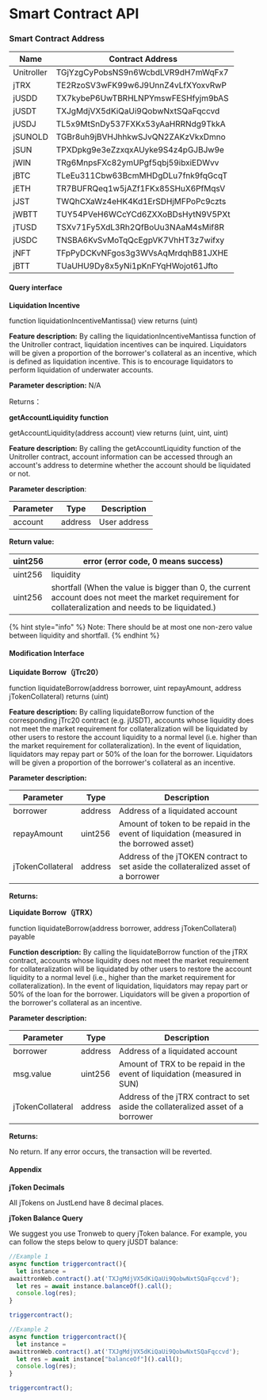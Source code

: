 # Smart Contract API

### Smart Contract Address

| Name       | Contract Address                   |
| ---------- | ---------------------------------- |
| Unitroller | TGjYzgCyPobsNS9n6WcbdLVR9dH7mWqFx7 |
| jTRX       | TE2RzoSV3wFK99w6J9UnnZ4vLfXYoxvRwP |
| jUSDD      | TX7kybeP6UwTBRHLNPYmswFESHfyjm9bAS |
| jUSDT      | TXJgMdjVX5dKiQaUi9QobwNxtSQaFqccvd |
| jUSDJ      | TL5x9MtSnDy537FXKx53yAaHRRNdg9TkkA |
| jSUNOLD    | TGBr8uh9jBVHJhhkwSJvQN2ZAKzVkxDmno |
| jSUN       | TPXDpkg9e3eZzxqxAUyke9S4z4pGJBJw9e |
| jWIN       | TRg6MnpsFXc82ymUPgf5qbj59ibxiEDWvv |
| jBTC       | TLeEu311Cbw63BcmMHDgDLu7fnk9fqGcqT |
| jETH       | TR7BUFRQeq1w5jAZf1FKx85SHuX6PfMqsV |
| jJST       | TWQhCXaWz4eHK4Kd1ErSDHjMFPoPc9czts |
| jWBTT      | TUY54PVeH6WCcYCd6ZXXoBDsHytN9V5PXt |
| jTUSD      | TSXv71Fy5XdL3Rh2QfBoUu3NAaM4sMif8R |
| jUSDC      | TNSBA6KvSvMoTqQcEgpVK7VhHT3z7wifxy |
| jNFT       | TFpPyDCKvNFgos3g3WVsAqMrdqhB81JXHE |
| jBTT       | TUaUHU9Dy8x5yNi1pKnFYqHWojot61Jfto |

#### Query interface

**Liquidation Incentive**

function liquidationIncentiveMantissa() view returns (uint)

**Feature description:** By calling the liquidationIncentiveMantissa function of the Unitroller contract, liquidation incentives can be inquired. Liquidators will be given a proportion of the borrower's collateral as an incentive, which is defined as liquidation incentive. This is to encourage liquidators to perform liquidation of underwater accounts.

**Parameter description:** N/A

Returns：

**getAccountLiquidity function**

getAccountLiquidity(address account) view returns (uint, uint, uint)

**Feature description:** By calling the getAccountLiquidity function of the Unitroller contract, account information can be accessed through an account's address to determine whether the account should be liquidated or not.

**Parameter description**:

| Parameter | Type    | Description  |
| --------- | ------- | ------------ |
| account   | address | User address |

**Return value:**

| uint256 | error (error code, 0 means success)                                                                                                                     |
| ------- | ------------------------------------------------------------------------------------------------------------------------------------------------------- |
| uint256 | liquidity                                                                                                                                               |
| uint256 | shortfall (When the value is bigger than 0, the current account does not meet the market requirement for collateralization and needs to be liquidated.) |

{% hint style="info" %}
Note: There should be at most one non-zero value between liquidity and shortfall.
{% endhint %}

#### Modification Interface

**Liquidate Borrow（jTrc20）**

function liquidateBorrow(address borrower, uint repayAmount, address jTokenCollateral) returns (uint)

**Feature description:** By calling liquidateBorrow function of the corresponding jTrc20 contract (e.g. jUSDT), accounts whose liquidity does not meet the market requirement for collateralization will be liquidated by other users to restore the account liquidity to a normal level (i.e. higher than the market requirement for collateralization). In the event of liquidation, liquidators may repay part or 50% of the loan for the borrower. Liquidators will be given a proportion of the borrower's collateral as an incentive.

**Parameter description:**

| Parameter        | Type    | Description                                                                               |
| ---------------- | ------- | ----------------------------------------------------------------------------------------- |
| borrower         | address | Address of a liquidated account                                                           |
| repayAmount      | uint256 | Amount of token to be repaid in the event of liquidation (measured in the borrowed asset) |
| jTokenCollateral | address | Address of the jTOKEN contract to set aside the collateralized asset of a borrower        |

**Returns:**

**Liquidate Borrow（jTRX）**

function liquidateBorrow(address borrower, address jTokenCollateral) payable

**Function description:** By calling the liquidateBorrow function of the jTRX contract, accounts whose liquidity does not meet the market requirement for collateralization will be liquidated by other users to restore the account liquidity to a normal level (i.e., higher than the market requirement for collateralization). In the event of liquidation, liquidators may repay part or 50% of the loan for the borrower. Liquidators will be given a proportion of the borrower's collateral as an incentive.

**Parameter description:**

| Parameter        | Type    | Description                                                                      |
| ---------------- | ------- | -------------------------------------------------------------------------------- |
| borrower         | address | Address of a liquidated account                                                  |
| msg.value        | uint256 | Amount of TRX to be repaid in the event of liquidation (measured in SUN)         |
| jTokenCollateral | address | Address of the jTRX contract to set aside the collateralized asset of a borrower |

**Returns:**

No return. If any error occurs, the transaction will be reverted.

#### Appendix

**jToken Decimals**

All jTokens on JustLend have 8 decimal places.

**jToken Balance Query**

We suggest you use Tronweb to query jToken balance. For example, you can follow the steps below to query jUSDT balance:

```javascript
//Example 1
async function triggercontract(){
  let instance =
awaittronWeb.contract().at('TXJgMdjVX5dKiQaUi9QobwNxtSQaFqccvd');
  let res = await instance.balanceOf().call();
  console.log(res);
}

triggercontract();

//Example 2
async function triggercontract(){
  let instance =
awaittronWeb.contract().at('TXJgMdjVX5dKiQaUi9QobwNxtSQaFqccvd');
  let res = await instance["balanceOf"]().call();
  console.log(res);
}

triggercontract();
```
